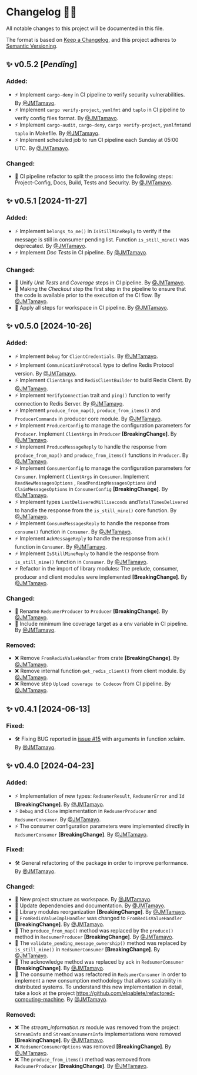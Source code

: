 # Changelog 📘💜

All notable changes to this project will be documented in this file.

The format is based on [Keep a Changelog](https://keepachangelog.com/en/1.1.0/),
and this project adheres to [Semantic Versioning](https://semver.org/spec/v2.0.0.html).

## ✨ v0.5.2 [*Pending*]

### Added:

- ⚡ Implement `cargo-deny` in CI pipeline to verify security vulnerabilities. By [@JMTamayo](https://github.com/JMTamayo).
- ⚡ Implement `cargo verify-project`, `yamlfmt` and `taplo` in CI pipeline to verify config files format. By [@JMTamayo](https://github.com/JMTamayo).
- ⚡ Implement `cargo-audit`, `cargo-deny`, `cargo verify-project`, `yamlfmt`and `taplo` in Makefile. By [@JMTamayo](https://github.com/JMTamayo).
- ⚡ Implement scheduled job to run CI pipeline each Sunday at 05:00 UTC. By [@JMTamayo](https://github.com/JMTamayo).

### Changed:

- 🚀 CI pipeline refactor to split the process into the following steps: Project-Config, Docs, Build, Tests and Security. By [@JMTamayo](https://github.com/JMTamayo).

## ✨ v0.5.1 [2024-11-27]

### Added:

- ⚡ Implement `belongs_to_me()` in `IsStillMineReply` to verify if the message is still in consumer pending list. Function `is_still_mine()` was deprecated. By [@JMTamayo](https://github.com/JMTamayo).
- ⚡ Implement *Doc Tests* in CI pipeline. By [@JMTamayo](https://github.com/JMTamayo).

### Changed:

- 🚀 Unify *Unit Tests* and *Coverage* steps in CI pipeline. By [@JMTamayo](https://github.com/JMTamayo).
- 🚀 Making the *Checkout* step the first step in the pipeline to ensure that the code is available prior to the execution of the CI flow. By [@JMTamayo](https://github.com/JMTamayo).
- 🚀 Apply all steps for workspace in CI pipeline. By [@JMTamayo](https://github.com/JMTamayo).

## ✨ v0.5.0 [2024-10-26]

### Added:

- ⚡ Implement `Debug` for `ClientCredentials`. By [@JMTamayo](https://github.com/JMTamayo).
- ⚡ Implement `CommunicationProtocol` type to define Redis Protocol version. By [@JMTamayo](https://github.com/JMTamayo).
- ⚡ Implement `ClientArgs` and `RedisClientBuilder` to build Redis Client. By [@JMTamayo](https://github.com/JMTamayo).
- ⚡ Implement `VerifyConnection` trait and `ping()` function to verify connection to Redis Server. By [@JMTamayo](https://github.com/JMTamayo).
- ⚡ Implement `produce_from_map()`, `produce_from_items()` and `ProducerCommands` in producer core module.  By [@JMTamayo](https://github.com/JMTamayo).
- ⚡ Implement `ProducerConfig` to manage the configuration parameters for `Producer`. Implement `ClientArgs` in  `Producer` **[BreakingChange]**. By [@JMTamayo](https://github.com/JMTamayo).
- ⚡ Implement `ProduceMessageReply` to handle the response from `produce_from_map()` and `produce_from_items()` functions in `Producer`. By [@JMTamayo](https://github.com/JMTamayo).
- ⚡ Implement `ConsumerConfig` to manage the configuration parameters for `Consumer`. Implement `ClientArgs` in  `Consumer`. Implement `ReadNewMessagesOptions` , `ReadPendingMessagesOptions`  and `ClaimMessagesOptions`  in  `ConsumerConfig` **[BreakingChange]**. By [@JMTamayo](https://github.com/JMTamayo).
- ⚡ Implement types `LastDeliveredMilliseconds` and`TotalTimesDelivered` to handle the response from the `is_still_mine()` core function. By [@JMTamayo](https://github.com/JMTamayo).
- ⚡ Implement `ConsumeMessagesReply` to handle the response from `consume()` function in `Consumer`. By [@JMTamayo](https://github.com/JMTamayo).
- ⚡ Implement `AckMessageReply` to handle the response from `ack()` function in `Consumer`. By [@JMTamayo](https://github.com/JMTamayo).
- ⚡ Implement `IsStillMineReply` to handle the response from `is_still_mine()` function in `Consumer`. By [@JMTamayo](https://github.com/JMTamayo).
- ⚡ Refactor in the import of library modules: The prelude, consumer, producer and client modules were implemented **[BreakingChange]**. By [@JMTamayo](https://github.com/JMTamayo).

### Changed:

- 🚀 Rename `RedsumerProducer` to `Producer` **[BreakingChange]**. By [@JMTamayo](https://github.com/JMTamayo).
- 🚀 Include minimum line coverage target as a env variable in CI pipeline. By [@JMTamayo](https://github.com/JMTamayo).

### Removed:

- ❌ Remove `FromRedisValueHandler` from crate **[BreakingChange]**. By [@JMTamayo](https://github.com/JMTamayo).
- ❌ Remove internal function `get_redis_client()` from client module. By [@JMTamayo](https://github.com/JMTamayo).
- ❌ Remove step `Upload coverage to Codecov` from CI pipeline. By [@JMTamayo](https://github.com/JMTamayo).

## ✨ v0.4.1 [2024-06-13]

### Fixed:

- 🛠 Fixing BUG reported in [issue #15](https://github.com/enerBit/redsumer-rs/issues/15) with arguments in function xclaim. By [@JMTamayo](https://github.com/JMTamayo).

## ✨ v0.4.0 [2024-04-23]

### Added:

- ⚡ Implementation of new types: `RedsumerResult`, `RedsumerError` and `Id` **[BreakingChange]**. By [@JMTamayo](https://github.com/JMTamayo).
- ⚡ `Debug` and `Clone` implementation in `RedsumerProducer` and `RedsumerConsumer`. By [@JMTamayo](https://github.com/JMTamayo).
- ⚡ The consumer configuration parameters were implemented directly in `RedsumerConsumer` **[BreakingChange]**. By [@JMTamayo](https://github.com/JMTamayo).

### Fixed:

- 🛠 General refactoring of the package in order to improve performance. By [@JMTamayo](https://github.com/JMTamayo).

### Changed:

- 🚀 New project structure as workspace. By [@JMTamayo](https://github.com/JMTamayo).
- 🚀 Update dependencies and documentation. By [@JMTamayo](https://github.com/JMTamayo).
- 🚀 Library modules reorganization **[BreakingChange]**. By [@JMTamayo](https://github.com/JMTamayo).
- 🚀 `FromRedisValueImplHandler` was changed to `FromRedisValueHandler` **[BreakingChange]**. By [@JMTamayo](https://github.com/JMTamayo).
- 🚀 The `produce_from_map()` method was replaced by the `produce()` method in `RedsumerProducer` **[BreakingChange]**. By [@JMTamayo](https://github.com/JMTamayo).
- 🚀 The `validate_pending_message_ownership()` method was replaced by `is_still_mine()` in `RedsumerConsumer` **[BreakingChange]**. By [@JMTamayo](https://github.com/JMTamayo).
- 🚀 The acknowledge method was replaced by ack in `RedsumerConsumer` **[BreakingChange]**. By [@JMTamayo](https://github.com/JMTamayo).
- 🚀 The consume method was refactored in `RedsumerConsumer` in order to implement a new consumption methodology that allows scalability in distributed systems. To understand this new implementation in detail, take a look at the project https://github.com/elpablete/refactored-computing-machine. By [@JMTamayo](https://github.com/JMTamayo).

### Removed:

- ❌ The *stream_information.rs* module was removed from the project: `StreamInfo` and `StreamConsumersInfo` implementations were removed **[BreakingChange]**. By [@JMTamayo](https://github.com/JMTamayo).
- ❌ `RedsumerConsumerOptions` was removed **[BreakingChange]**. By [@JMTamayo](https://github.com/JMTamayo).
- ❌ The `produce_from_items()` method was removed from `RedsumerProducer` **[BreakingChange]**. By [@JMTamayo](https://github.com/JMTamayo).